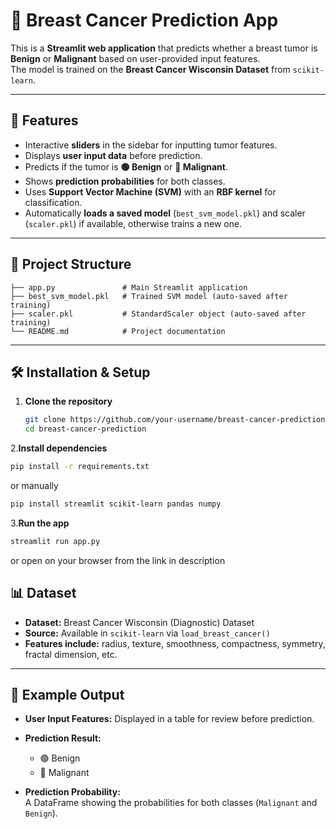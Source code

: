 # 🧬 Breast Cancer Prediction App

This is a **Streamlit web application** that predicts whether a breast tumor is **Benign** or **Malignant** based on user-provided input features.  
The model is trained on the **Breast Cancer Wisconsin Dataset** from `scikit-learn`.

---

## 🚀 Features
- Interactive **sliders** in the sidebar for inputting tumor features.
- Displays **user input data** before prediction.
- Predicts if the tumor is **🟢 Benign** or **🔴 Malignant**.
- Shows **prediction probabilities** for both classes.
- Uses **Support Vector Machine (SVM)** with an **RBF kernel** for classification.
- Automatically **loads a saved model** (`best_svm_model.pkl`) and scaler (`scaler.pkl`) if available, otherwise trains a new one.

---

## 📂 Project Structure
```text
├── app.py               # Main Streamlit application
├── best_svm_model.pkl   # Trained SVM model (auto-saved after training)
├── scaler.pkl           # StandardScaler object (auto-saved after training)
└── README.md            # Project documentation
```


---

## 🛠️ Installation & Setup

1. **Clone the repository**
   ```bash
   git clone https://github.com/your-username/breast-cancer-prediction.git
   cd breast-cancer-prediction

2.**Install dependencies**
   ```bash
pip install -r requirements.txt
 ```
or manually
```bash
pip install streamlit scikit-learn pandas numpy
```

3.**Run the app**
```bash
streamlit run app.py
```
or open on your browser from the link in description 

## 📊 Dataset
- **Dataset:** Breast Cancer Wisconsin (Diagnostic) Dataset  
- **Source:** Available in `scikit-learn` via `load_breast_cancer()`  
- **Features include:**  radius, texture, smoothness, compactness, symmetry, fractal dimension, etc.

---

## 🔮 Example Output
- **User Input Features:** Displayed in a table for review before prediction.  

- **Prediction Result:**  
  - 🟢 Benign  
  - 🔴 Malignant  

- **Prediction Probability:**  
  A DataFrame showing the probabilities for both classes (`Malignant` and `Benign`).  

